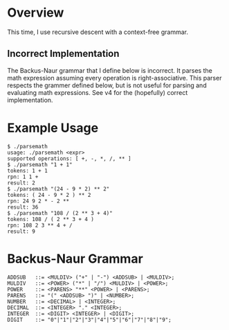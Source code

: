 # Overview
This time, I use recursive descent with a context-free grammar.

## Incorrect Implementation
The Backus-Naur grammar that I define below is incorrect. It parses the math expression assuming every operation is right-associative. This parser respects the grammer defined below, but is not useful for parsing and evaluating math expressions. See v4 for the (hopefully) correct implementation.

# Example Usage
```
$ ./parsemath
usage: ./parsemath <expr>
supported operations: [ +, -, *, /, ** ]
$ ./parsemath "1 + 1"
tokens: 1 + 1
rpn: 1 1 +
result: 2
$ ./parsemath "(24 - 9 * 2) ** 2"
tokens: ( 24 - 9 * 2 ) ** 2
rpn: 24 9 2 * - 2 **
result: 36
$ ./parsemath "108 / (2 ** 3 + 4)"
tokens: 108 / ( 2 ** 3 + 4 )
rpn: 108 2 3 ** 4 + /
result: 9
```

# Backus-Naur Grammar
```BNF
ADDSUB   ::= <MULDIV> ("+" | "-") <ADDSUB> | <MULDIV>;
MULDIV   ::= <POWER> ("*" | "/") <MULDIV> | <POWER>;
POWER    ::= <PARENS> "**" <POWER> | <PARENS>;
PARENS   ::= "(" <ADDSUB> ")" | <NUMBER>;
NUMBER   ::= <DECIMAL> | <INTEGER>;
DECIMAL  ::= <INTEGER> "." <INTEGER>;
INTEGER  ::= <DIGIT> <INTEGER> | <DIGIT>;
DIGIT    ::= "0"|"1"|"2"|"3"|"4"|"5"|"6"|"7"|"8"|"9";
```
